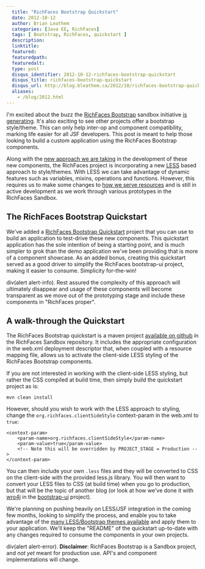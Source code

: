 ```yaml
---
  title: "RichFaces Bootstrap Quickstart"
  date: 2012-10-12
  author: Brian Leathem
  categories: [Java EE, RichFaces]
  tags: [ Bootstrap, RichFaces, quickstart ]
  description:
  linktitle:
  featured:
  featuredpath:
  featuredalt:
  type: post
  disqus_identifier: 2012-10-12-richfaces-bootstrap-quickstart
  disqus_title: richfaces-bootstrap-quickstart
  disqus_url: http://blog.bleathem.ca/2012/10/richfaces-bootstrap-quickstart.html
  aliases:
    - /blog/2012.html
---
```


I'm excited about the buzz the [RichFaces Bootstrap](http://www.bleathem.ca/blog/2012/05/richfaces-bootstrap.html) sandbox initiative [is generating](http://pauldijou.fr/blog/2012/08/07/news-richfaces-bootstrap/). It's also exciting to see other projects offer a bootstrap style/theme. This can only help inter-op and component compatibility, marking life easier for all JSF developers. This post is meant to help those looking to build a custom application using the RichFaces Bootstrap components.

Along with the [new approach we are taking](https://community.jboss.org/thread/199693) in the development of these new components, the RichFaces project is incorporating a new [LESS](http://lesscss.org/) based approach to style/themes. With LESS we can take advantage of dynamic features such as variables, mixins, operations and functions. However, this requires us to make some changes to [how we serve resources](https://issues.jboss.org/browse/RFSBOX-42) and is still in active development as we work through various prototypes in the RichFaces Sandbox.

The RichFaces Bootstrap Quickstart
----------------------------------

We've added a [RichFaces Bootstrap Quickstart](https://github.com/richfaces/sandbox/tree/master/bootstrap/quickstart) project that you can use to build an application to test-drive these new components. This quickstart application has the sole intention of being a starting point, and is much simpler to grok than the demo application we've been providing that is more of a component showcase. As an added bonus, creating this quickstart served as a good driver to simplify the RichFaces bootstrap-ui project, making it easier to consume. Simplicity for-the-win!

div(alert alert-info). Rest assured the complexity of this approach will ultimately disappear and usage of these components will become transparent as we move out of the prototyping stage and include these components in "RichFaces proper".

A walk-through the Quickstart
-----------------------------

The RichFaces Bootstrap quickstart is a maven project [available on github](https://github.com/richfaces/sandbox/tree/master/bootstrap/quickstart) in the RichFaces Sandbox repository. It includes the appropriate configuration in the web.xml deployment descriptor that, when coupled with a resource mapping file, allows us to activate the client-side LESS styling of the RichFaces Bootstrap components.

If you are not interested in working with the client-side LESS styling, but rather the CSS compiled at build time, then simply build the quickstart project as is:

    mvn clean install

However, should you wish to work with the LESS approach to styling, change the `org.richfaces.clientSideStyle` context-param in the web.xml to `true`:

    <context-param>
        <param-name>org.richfaces.clientSideStyle</param-name>
        <param-value>true</param-value>
        <!-- Note this will be overridden by PROJECT_STAGE = Production -->
    </context-param>

You can then include your own `.less` files and they will be converted to CSS on the client-side with the provided less.js library. You will then want to convert your LESS files to CSS (at build time) when you go to production, but that will be the topic of another blog (or look at how we've done it with [wro4j](http://code.google.com/p/wro4j/) in the [bootstrap-ui](https://github.com/richfaces/sandbox/tree/master/bootstrap/ui) project).

We're planning on pushing heavily on LESS/JSF integration in the coming few months, looking to simplify the process, and enable you to take advantage of the [many LESS/Bootstrap themes available](https://www.google.ca/search?q=bootstrap+themes) and apply them to your application. We'll keep the "README" of the quickstart up-to-date with any changes required to consume the components in your own projects.

div(alert alert-error). **Disclaimer**: RichFaces Bootstrap is a Sandbox project, and *not yet* meant for production use. API's and component implementations will change.
